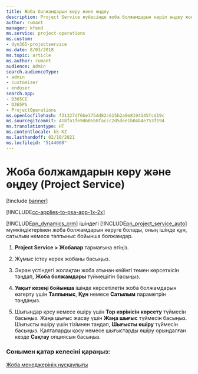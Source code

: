 ```yaml
---
title: Жоба болжамдарын көру және өңдеу
description: Project Service жүйесінде жоба болжамдарын көріп өңдеу жолы
author: rumant
manager: kfend
ms.service: project-operations
ms.custom:
- dyn365-projectservice
ms.date: 8/03/2018
ms.topic: article
ms.author: rumant
audience: Admin
search.audienceType:
- admin
- customizer
- enduser
search.app:
- D365CE
- D365PS
- ProjectOperations
ms.openlocfilehash: f31327df6be375dd82c615b2a9e8194145fcd19c
ms.sourcegitcommit: 418fa1fe9d605b8faccc2d5dee1b04b4e753f194
ms.translationtype: HT
ms.contentlocale: kk-KZ
ms.lasthandoff: 02/10/2021
ms.locfileid: "5144060"
---
```

# <a name="view-and-edit-project-estimates-project-service"></a>Жоба болжамдарын көру және өңдеу (Project Service)

[!include [banner](../includes/psa-now-project-operations.md)]

[!INCLUDE[cc-applies-to-psa-app-1x-2x](../includes/cc-applies-to-psa-app-1x-2x.md)]

[!INCLUDE[pn_dynamics_crm](../includes/pn-dynamics-crm.md)] ішіндегі [!INCLUDE[pn_project_service_auto](../includes/pn-project-service-auto.md)] мүмкіндіктерімен жоба болжамдарын көруге болады, оның ішінде құн, сатылым немесе талпыныс бойынша болжамдар.  
  
1.  **Project Service > Жобалар** тармағына өтіңіз.  
  
2.  Жұмыс істеу керек жобаны басыңыз.  
  
3.  Экран үстіндегі жолақтан жоба атынан кейінгі төмен көрсеткісін таңдап, **Жоба болжамдары** түймешігін басыңыз.  
  
4.  **Уақыт кезеңі бойынша** ішінде көрсетілетін жоба болжамдарын өзгерту үшін **Талпыныс**, **Құн** немесе **Сатылым** параметрін таңдаңыз.  
  
5.  Шығындар қосу немесе өшіру үшін **Тор көрінісін көрсету** түймесін басыңыз. Жаңа шығыс жасау үшін **Жаңа шығыс** түймесін басыңыз. Шығысты өшіру үшін тізімнен таңдап, **Шығысты өшіру** түймесін басыңыз. Қалталарды қосу немесе шығыстарды өшіру орындалған кезде **Сақтау** опциясын басыңыз.  
  
### <a name="see-also"></a>Сонымен қатар келесіні қараңыз:  
 [Жоба менеджерінің нұсқаулығы](../psa/project-manager-guide.md)
